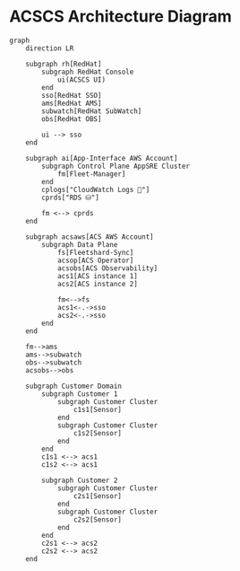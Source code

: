 # ACSCS Architecture Diagram

```mermaid
graph
    direction LR

    subgraph rh[RedHat]
        subgraph RedHat Console
            ui(ACSCS UI)
        end
        sso[RedHat SSO]
        ams[RedHat AMS]
        subwatch[RedHat SubWatch]
        obs[RedHat OBS]

        ui --> sso
    end

    subgraph ai[App-Interface AWS Account]
        subgraph Control Plane AppSRE Cluster
            fm[Fleet-Manager]
        end
        cplogs["CloudWatch Logs 📜"]
        cprds["RDS ⛁"]

        fm <--> cprds
    end

    subgraph acsaws[ACS AWS Account]
        subgraph Data Plane
            fs[Fleetshard-Sync]
            acsop[ACS Operator]
            acsobs[ACS Observability]
            acs1[ACS instance 1]
            acs2[ACS instance 2]

            fm<-->fs
            acs1<-.->sso
            acs2<-.->sso
        end
    end

    fm-->ams
    ams-->subwatch
    obs-->subwatch
    acsobs-->obs

    subgraph Customer Domain
        subgraph Customer 1
            subgraph Customer Cluster
                c1s1[Sensor]
            end
            subgraph Customer Cluster
                c1s2[Sensor]
            end
        end
        c1s1 <--> acs1
        c1s2 <--> acs1

        subgraph Customer 2
            subgraph Customer Cluster
                c2s1[Sensor]
            end
            subgraph Customer Cluster
                c2s2[Sensor]
            end
        end
        c2s1 <--> acs2
        c2s2 <--> acs2
    end
    
```

<!-- ```mermaid
%% https://quay.io/repository/rhacs-eng/stackrox-operator-index?tab=tags
%%{init: { 'gitGraph': {'showBranches': true, 'mainBranchName': 'master' }}}%%
gitGraph
    commit id: "v3.72.0-527-abcdefghijk"
    commit id: "v3.72.0-528-abcdefghijk"
    commit id: "v3.72.0-530-abcdefghijk"

    branch nightly_quay
    cherry-pick id:"v3.72.0-527-abcdefghijk"
    cherry-pick id:"v3.72.0-528-abcdefghijk"
    cherry-pick id:"v3.72.0-530-abcdefghijk" 

    checkout master
    branch release
    commit id: "test"
``` -->